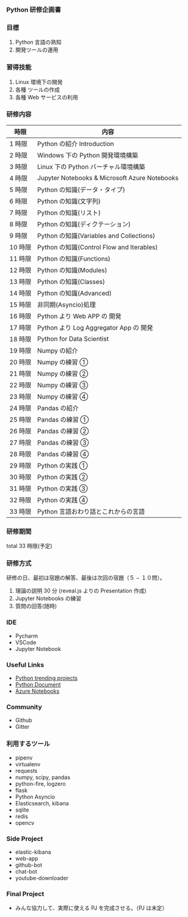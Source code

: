 ### Python 研修企画書

### 目標

1.  Python 言語の熟知
2.  開発ツールの運用

### 習得技能

1.  Linux 環境下の開発
2.  各種 ツールの作成
3.  各種 Web サービスの利用

### 研修内容

| 時限    | 内容                                          |
| ------- | --------------------------------------------- |
| 1 時限  | Python の紹介 Introduction                    |
| 2 時限  | Windows 下の Python 開発環境構築              |
| 3 時限  | Linux 下の Python バーチャル環境構築          |
| 4 時限  | Jupyter Notebooks & Microsoft Azure Notebooks |
| 5 時限  | Python の知識(データ・タイプ)                 |
| 6 時限  | Python の知識(文字列)                         |
| 7 時限  | Python の知識(リスト)                         |
| 8 時限  | Python の知識(ディクテーション)               |
| 9 時限  | Python の知識(Variables and Collections)      |
| 10 時限 | Python の知識(Control Flow and Iterables)     |
| 11 時限 | Python の知識(Functions)                      |
| 12 時限 | Python の知識(Modules)                        |
| 13 時限 | Python の知識(Classes)                        |
| 14 時限 | Python の知識(Advanced)                       |
| 15 時限 | 非同期(Asyncio)処理                           |
| 16 時限 | Python より Web APP の 開発                   |
| 17 時限 | Python より Log Aggregator App の 開発        |
| 18 時限 | Python for Data Scientist                     |
| 19 時限 | Numpy の紹介                                  |
| 20 時限 | Numpy の練習 ①                                |
| 21 時限 | Numpy の練習 ②                                |
| 22 時限 | Numpy の練習 ③                                |
| 23 時限 | Numpy の練習 ④                                |
| 24 時限 | Pandas の紹介                                 |
| 25 時限 | Pandas の練習 ①                               |
| 26 時限 | Pandas の練習 ②                               |
| 27 時限 | Pandas の練習 ③                               |
| 28 時限 | Pandas の練習 ④                               |
| 29 時限 | Python の実践 ①                               |
| 30 時限 | Python の実践 ②                               |
| 31 時限 | Python の実践 ③                               |
| 32 時限 | Python の実践 ④                               |
| 33 時限 | Python 言語おわり話とこれからの言語           |

### 研修期間

total 33 時限(予定)

### 研修方式

研修の日、最初は宿題の解答、最後は次回の宿題（５ − １０問）。

1.  理論の説明 30 分 (reveal.js よりの Presentation 作成)
2.  Jupyter Notebooks の練習
3.  質問の回答(随時)

### IDE

*   Pycharm
*   VSCode
*   Jupyter Notebook

### Useful Links

*   [Python trending projects](https://github.com/trending/python)
*   [Python Document](https://docs.python.org/3/)
*   [Azure Notebooks](https://notebooks.azure.com/)

### Community

*   Github
*   Gitter

### 利用するツール

*   pipenv
*   virtualenv
*   requests
*   numpy, scipy, pandas
*   python-fire, logzero
*   flask
*   Python Asyncio
*   Elasticsearch, kibana
*   sqlite
*   redis
*   opencv

### Side Project

*   elastic-kibana
*   web-app
*   github-bot
*   chat-bot
*   youtube-downloader

### Final Project

*   みんな協力して、実際に使える PJ を完成させる。（PJ は未定）

